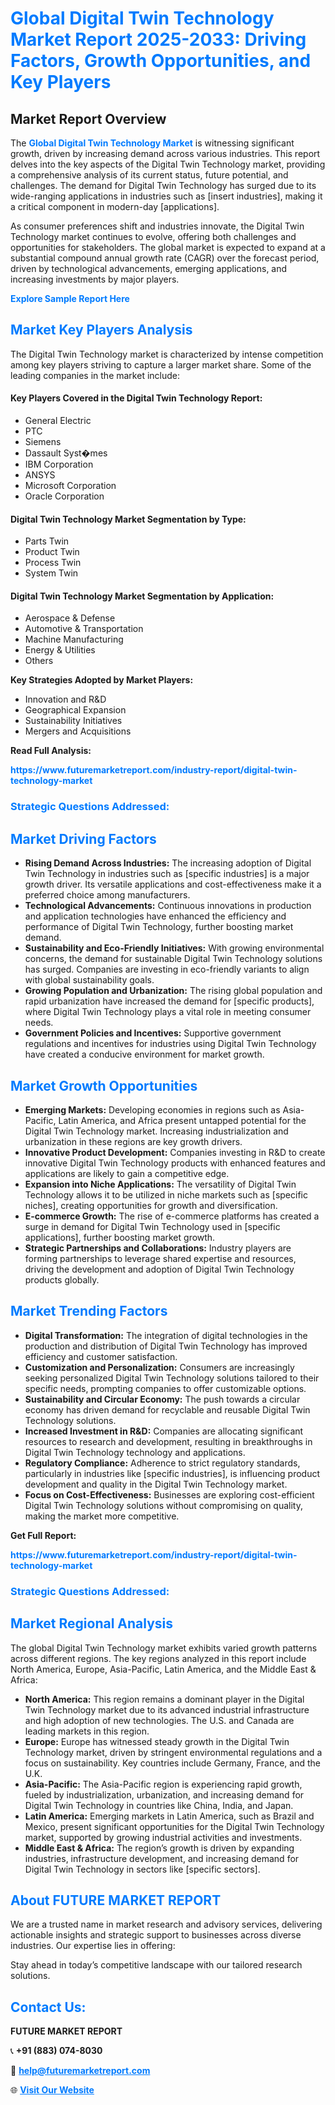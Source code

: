<h1 style="color: #007BFF;">Global Digital Twin Technology Market Report 2025-2033: Driving Factors, Growth Opportunities, and Key Players</h1>

<section id="overview">
<h2>Market Report Overview</h2>
<p>The <a href="https://www.futuremarketreport.com/industry-report/digital-twin-technology-market" style="color: #007BFF; text-decoration: none;"><strong>Global Digital Twin Technology Market</strong></a> is witnessing significant growth, driven by increasing demand across various industries. This report delves into the key aspects of the Digital Twin Technology market, providing a comprehensive analysis of its current status, future potential, and challenges. The demand for Digital Twin Technology has surged due to its wide-ranging applications in industries such as [insert industries], making it a critical component in modern-day [applications].</p>
<p>As consumer preferences shift and industries innovate, the Digital Twin Technology market continues to evolve, offering both challenges and opportunities for stakeholders. The global market is expected to expand at a substantial compound annual growth rate (CAGR) over the forecast period, driven by technological advancements, emerging applications, and increasing investments by major players.</p>
</section>

<section id="overview">
<p><a href="https://www.futuremarketreport.com/request-sample/reportId=28050" style="color: #007BFF; text-decoration: none;"><strong>Explore Sample Report Here</strong></a></p>
</section>

<section id="key-players">
<h2 style="color: #007BFF;">Market Key Players Analysis</h2>
<p>The Digital Twin Technology market is characterized by intense competition among key players striving to capture a larger market share. Some of the leading companies in the market include:</p>
<h4>Key Players Covered in the Digital Twin Technology Report:</h4>
<ul><li>General Electric</li><li>PTC</li><li>Siemens</li><li>Dassault Syst�mes</li><li>IBM Corporation</li><li>ANSYS</li><li>Microsoft Corporation</li><li>Oracle Corporation</li></ul>
<h4>Digital Twin Technology Market Segmentation by Type:</h4>
<ul><li>Parts Twin</li><li>Product Twin</li><li>Process Twin</li><li>System Twin</li></ul>

<h4>Digital Twin Technology Market Segmentation by Application:</h4>
<ul><li>Aerospace &amp; Defense</li><li>Automotive &amp; Transportation</li><li>Machine Manufacturing</li><li>Energy &amp; Utilities</li><li>Others</li></ul>
<p><strong>Key Strategies Adopted by Market Players:</strong></p>
<ul>
<li>Innovation and R&D</li>
<li>Geographical Expansion</li>
<li>Sustainability Initiatives</li>
<li>Mergers and Acquisitions</li>
</ul>
</section>

<section>
<p><strong>Read Full Analysis: </strong></p><a href="https://www.futuremarketreport.com/industry-report/digital-twin-technology-market" style="color: #007BFF; text-decoration: none;"><strong>https://www.futuremarketreport.com/industry-report/digital-twin-technology-market</strong></a>
<h3 style="color: #007BFF;">Strategic Questions Addressed:</h3>
</section>

<section id="driving-factors">
<h2 style="color: #007BFF;">Market Driving Factors</h2>
<ul>
<li><strong>Rising Demand Across Industries:</strong> The increasing adoption of Digital Twin Technology in industries such as [specific industries] is a major growth driver. Its versatile applications and cost-effectiveness make it a preferred choice among manufacturers.</li>
<li><strong>Technological Advancements:</strong> Continuous innovations in production and application technologies have enhanced the efficiency and performance of Digital Twin Technology, further boosting market demand.</li>
<li><strong>Sustainability and Eco-Friendly Initiatives:</strong> With growing environmental concerns, the demand for sustainable Digital Twin Technology solutions has surged. Companies are investing in eco-friendly variants to align with global sustainability goals.</li>
<li><strong>Growing Population and Urbanization:</strong> The rising global population and rapid urbanization have increased the demand for [specific products], where Digital Twin Technology plays a vital role in meeting consumer needs.</li>
<li><strong>Government Policies and Incentives:</strong> Supportive government regulations and incentives for industries using Digital Twin Technology have created a conducive environment for market growth.</li>
</ul>
</section>

<section id="growth-opportunities">
<h2 style="color: #007BFF;">Market Growth Opportunities</h2>
<ul>
<li><strong>Emerging Markets:</strong> Developing economies in regions such as Asia-Pacific, Latin America, and Africa present untapped potential for the Digital Twin Technology market. Increasing industrialization and urbanization in these regions are key growth drivers.</li>
<li><strong>Innovative Product Development:</strong> Companies investing in R&D to create innovative Digital Twin Technology products with enhanced features and applications are likely to gain a competitive edge.</li>
<li><strong>Expansion into Niche Applications:</strong> The versatility of Digital Twin Technology allows it to be utilized in niche markets such as [specific niches], creating opportunities for growth and diversification.</li>
<li><strong>E-commerce Growth:</strong> The rise of e-commerce platforms has created a surge in demand for Digital Twin Technology used in [specific applications], further boosting market growth.</li>
<li><strong>Strategic Partnerships and Collaborations:</strong> Industry players are forming partnerships to leverage shared expertise and resources, driving the development and adoption of Digital Twin Technology products globally.</li>
</ul>
</section>

<section id="trending-factors">
<h2 style="color: #007BFF;">Market Trending Factors</h2>
<ul>
<li><strong>Digital Transformation:</strong> The integration of digital technologies in the production and distribution of Digital Twin Technology has improved efficiency and customer satisfaction.</li>
<li><strong>Customization and Personalization:</strong> Consumers are increasingly seeking personalized Digital Twin Technology solutions tailored to their specific needs, prompting companies to offer customizable options.</li>
<li><strong>Sustainability and Circular Economy:</strong> The push towards a circular economy has driven demand for recyclable and reusable Digital Twin Technology solutions.</li>
<li><strong>Increased Investment in R&D:</strong> Companies are allocating significant resources to research and development, resulting in breakthroughs in Digital Twin Technology technology and applications.</li>
<li><strong>Regulatory Compliance:</strong> Adherence to strict regulatory standards, particularly in industries like [specific industries], is influencing product development and quality in the Digital Twin Technology market.</li>
<li><strong>Focus on Cost-Effectiveness:</strong> Businesses are exploring cost-efficient Digital Twin Technology solutions without compromising on quality, making the market more competitive.</li>
</ul>
</section>

<section>
<p><strong>Get Full Report: </strong></p><a href="https://www.futuremarketreport.com/industry-report/digital-twin-technology-market" style="color: #007BFF; text-decoration: none;"><strong>https://www.futuremarketreport.com/industry-report/digital-twin-technology-market</strong></a>
<h3 style="color: #007BFF;">Strategic Questions Addressed:</h3>
</section>


<section id="regional-analysis">
<h2 style="color: #007BFF;">Market Regional Analysis</h2>
<p>The global Digital Twin Technology market exhibits varied growth patterns across different regions. The key regions analyzed in this report include North America, Europe, Asia-Pacific, Latin America, and the Middle East & Africa:</p>
<ul>
<li><strong>North America:</strong> This region remains a dominant player in the Digital Twin Technology market due to its advanced industrial infrastructure and high adoption of new technologies. The U.S. and Canada are leading markets in this region.</li>
<li><strong>Europe:</strong> Europe has witnessed steady growth in the Digital Twin Technology market, driven by stringent environmental regulations and a focus on sustainability. Key countries include Germany, France, and the U.K.</li>
<li><strong>Asia-Pacific:</strong> The Asia-Pacific region is experiencing rapid growth, fueled by industrialization, urbanization, and increasing demand for Digital Twin Technology in countries like China, India, and Japan.</li>
<li><strong>Latin America:</strong> Emerging markets in Latin America, such as Brazil and Mexico, present significant opportunities for the Digital Twin Technology market, supported by growing industrial activities and investments.</li>
<li><strong>Middle East & Africa:</strong> The region’s growth is driven by expanding industries, infrastructure development, and increasing demand for Digital Twin Technology in sectors like [specific sectors].</li>
</ul>
</section>

<footer>
<h2 style="color: #007BFF;">About FUTURE MARKET REPORT</h2>
<p>We are a trusted name in market research and advisory services, delivering actionable insights and strategic support to businesses across diverse industries. Our expertise lies in offering:</p>

<p>Stay ahead in today’s competitive landscape with our tailored research solutions.</p>

<h2 style="color: #007BFF;">Contact Us:</h2>
<p><strong>FUTURE MARKET REPORT</strong></p>
<p>📞 <strong>+91 (883) 074-8030</strong></p>
<p>📧 <strong><a href="mailto:help@futuremarketreport.com" style="color: #007BFF;">help@futuremarketreport.com</a></strong></p>
<p>🌐 <strong><a href="https://www.futuremarketreport.com/" style="color: #007BFF;">Visit Our Website</a></strong></p>
</footer>